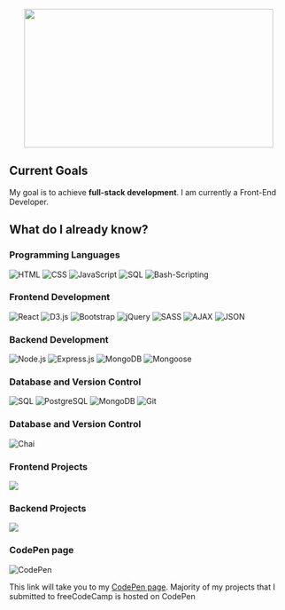<p align="center">
 <img src="https://github.com/Kutz-Dag/Kutz-Dag/assets/100941428/adf86281-b033-46ac-b16f-510586b0685d" width="450" height="250"/> 
</p>

<!-- full name is Kutbudien, but call me Kutz --->
## Current Goals

My goal is to achieve **full-stack development**.
I am currently a Front-End Developer. 

## What do I already know?

### Programming Languages

![HTML](https://img.shields.io/badge/-HTML-000?&logo=HTML5)
![CSS](https://img.shields.io/badge/-CSS-000?&logo=CSS3)
![JavaScript](https://img.shields.io/badge/-JavaScript-000?&logo=JavaScript)
![SQL](https://img.shields.io/badge/-SQL-000?&logo=mySQL)
![Bash-Scripting](https://img.shields.io/badge/-bash-000?&logo=bash)

### Frontend Development

![React](https://img.shields.io/badge/-React-000?&logo=React)
![D3.js](https://img.shields.io/badge/-D3.js-000?&logo=D3.js)
![Bootstrap](https://img.shields.io/badge/-Bootstrap-000?&logo=bootstrap)
![jQuery](https://img.shields.io/badge/-jQuery-000?&logo=jQuery)
![SASS](https://img.shields.io/badge/-SASS-000?&logo=sass)
![AJAX](https://img.shields.io/badge/-AJAX-000?&logo=ajax)
![JSON](https://img.shields.io/badge/-JSON-000?&logo=json)

### Backend Development

![Node.js](https://img.shields.io/badge/-Node.js-000?&logo=node.js)
![Express.js](https://img.shields.io/badge/-Express.js-000?&logo=Express)
![MongoDB](https://img.shields.io/badge/-MongoDB-000?&logo=mongodb)
![Mongoose](https://img.shields.io/badge/-Mongoose-000?&logo=mongoose)

### Database and Version Control

![SQL](https://img.shields.io/badge/-SQL-000?&logo=MySQL)
![PostgreSQL](https://img.shields.io/badge/-PostgreSQL-000?&logo=postgreSQL)
![MongoDB](https://img.shields.io/badge/-MongoDB-000?&logo=mongodb)
![Git](https://img.shields.io/badge/-Git-000?&logo=git)

### Database and Version Control

![Chai](https://img.shields.io/badge/-Chai-000?&logo=chai)

### Frontend Projects

[![](https://img.shields.io/badge/-🧬%20My%20Website-000)](#)

### Backend Projects

[![](https://img.shields.io/badge/-🌐%20Network%20Tools-000)](#)

### CodePen page

![CodePen](https://img.shields.io/badge/Codepen-000000?style=for-the-badge&logo=codepen&logoColor=white)

This link will take you to my [CodePen page](https://codepen.io/kutzz). 
Majority of my projects that I submitted to freeCodeCamp is hosted on CodePen
<!---
Kutz-Dag/Kutz-Dag is a ✨ special ✨ repository because its `README.md` (this file) appears on your GitHub profile.
You can click the Preview link to take a look at your changes. I am not used to GitHub by the way. I really hope to find a place where I can learn how to use it better.
--->
